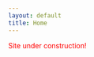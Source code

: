 ```yaml
---
layout: default
title: Home
---
```


<p style="color: red">Site under construction!</p>

<!-- ## Einführung in AppSec-Programme und den Secure Development Lifecycle

Auf dieser Website finden Sie eine Einführung und detaillierte Erklärungen zu verschiedenen Aspekten der sicheren Softwareentwicklung.

[Weiterlesen über SAST/SCA](./sast_sca.md)

[Link to a page]({{ site.baseurl }}{ % link impressum.md | absolute_url %} -->
